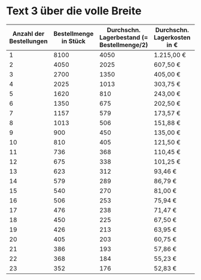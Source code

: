 # Text 3 über die volle Breite

| Anzahl der Bestellungen | Bestellmenge in Stück | Durchschn. Lagerbestand (= Bestellmenge/2) | Durchschn. Lagerkosten in € | Bestellkosten in €  | Gesamtkosten in € |
|-------------------------|-----------------------|--------------------------------------------|-----------------------------|---------------------|-------------------|
| 1                       | 8100                  | 4050                                       |  1.215,00 €                 |  25,00 €            |  1.240,00 €       |
| 2                       | 4050                  | 2025                                       |  607,50 €                   |  50,00 €            |  657,50 €         |
| 3                       | 2700                  | 1350                                       |  405,00 €                   |  75,00 €            |  480,00 €         |
| 4                       | 2025                  | 1013                                       |  303,75 €                   |  100,00 €           |  403,75 €         |
| 5                       | 1620                  | 810                                        |  243,00 €                   |  125,00 €           |  368,00 €         |
| 6                       | 1350                  | 675                                        |  202,50 €                   |  150,00 €           |  352,50 €         |
| 7                       | 1157                  | 579                                        |  173,57 €                   |  175,00 €           |  348,57 €         |
| 8                       | 1013                  | 506                                        |  151,88 €                   |  200,00 €           |  351,88 €         |
| 9                       | 900                   | 450                                        |  135,00 €                   |  225,00 €           |  360,00 €         |
| 10                      | 810                   | 405                                        |  121,50 €                   |  250,00 €           |  371,50 €         |
| 11                      | 736                   | 368                                        |  110,45 €                   |  275,00 €           |  385,45 €         |
| 12                      | 675                   | 338                                        |  101,25 €                   |  300,00 €           |  401,25 €         |
| 13                      | 623                   | 312                                        |  93,46 €                    |  325,00 €           |  418,46 €         |
| 14                      | 579                   | 289                                        |  86,79 €                    |  350,00 €           |  436,79 €         |
| 15                      | 540                   | 270                                        |  81,00 €                    |  375,00 €           |  456,00 €         |
| 16                      | 506                   | 253                                        |  75,94 €                    |  400,00 €           |  475,94 €         |
| 17                      | 476                   | 238                                        |  71,47 €                    |  425,00 €           |  496,47 €         |
| 18                      | 450                   | 225                                        |  67,50 €                    |  450,00 €           |  517,50 €         |
| 19                      | 426                   | 213                                        |  63,95 €                    |  475,00 €           |  538,95 €         |
| 20                      | 405                   | 203                                        |  60,75 €                    |  500,00 €           |  560,75 €         |
| 21                      | 386                   | 193                                        |  57,86 €                    |  525,00 €           |  582,86 €         |
| 22                      | 368                   | 184                                        |  55,23 €                    |  550,00 €           |  605,23 €         |
| 23                      | 352                   | 176                                        |  52,83 €                    |  575,00 €           |  627,83 €         |
